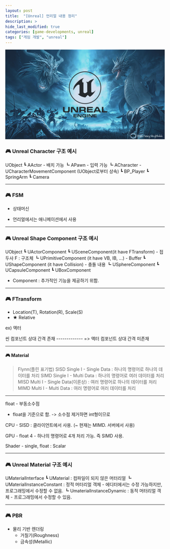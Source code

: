 ```yaml
---
layout: post
title:  "[Unreal] 언리얼 내용 정리"
description: >
hide_last_modified: true
categories: [game-developments, unreal]
tags: ["게임 개발", "unreal"]
---
```


<img src="../../../assets/img/blog/unreal/unreal_img.png" style="width: 832px; height: auto"/>

### 🎮 Unreal Character 구조 예시
> 
UObject
	┗ AActor - 배치 가능
		┗ APawn - 입력 가능
  			┗ ACharacter - UCharacterMovementComponent (UObject로부터 상속)
   				┗ BP_Player
	 				┗  SpringArm
	  					┗  Camera
	  
-----
 
### 🎮 FSM
- 상태머신
* 언리얼에서는 애니메이션에서 사용

-----

### 🎮 Unreal Shape Component 구조 예시
> 
UObject
	┗ UActorComponent
		┗ USceneComponent(it have FTransform) - 접두사 F : 구조체
			┗ UPrimitiveComponent (it have VB, IB, ...) - Buffer
				┗ UShapeComponent (it have Collision) - 충돌 내용
					┗ USphereComponent
					┗ UCapsuleComponent
					┗ UBoxComponent
								
* Component : 추가적인 기능을 제공하기 위함.

-----

### 🎮 FTransform
 - Location(T), Rotation(R), Scale(S)
 - ★ Relative

ex) 액터

씬 컴포넌트		  상대 간격 존재
------------- => 
액터 컴포넌트		  상대 간격 미존재

-----

#### 🎮 Material

> Flynn(플린 표기법)
SISD Single I - Single Data : 하나의 명령어로 하나의 데이터를 처리
SIMD Single I - Multi Data : 하나의 명령어로 여러 데이터를 처리
MISD Multi I - Single Data(이론상) : 여러 명령어로 하나의 데이터를 처리
MIMD Multi I - Multi Data : 여러 명령어로 여러 데이터를 처리

-----

float - 부동소수점
* float을 기준으로 함. -> 소수점 제거하면 int형이므로

CPU - SISD : 클라이언트에서 사용. (~ 현재는 MIMD. 서버에서 사용)

GPU - float 4 - 하나의 명령어로 4개 처리 가능. 즉 SIMD 사용.

Shader - single, float : Scalar

-----

### 🎮 Unreal Material 구조 예시
UMaterialInterface
	┗ UMaterial : 컴파일이 되지 않은 머터리얼
		┗ UMaterialInstanceConstant : 정적 머터리얼 객체 - 에디터에서는 수정 가능하지만, 프로그래밍에서 수정할 수 없음. 
			┗ UmaterialInstanceDynamic : 동적 머터리얼 객체 - 프로그래밍에서 수정할 수 있음.
		
-----

### 🎮 PBR
- 물리 기반 렌더링
	- 거칠기(Roughness)
	- 금속성(Metallic)

